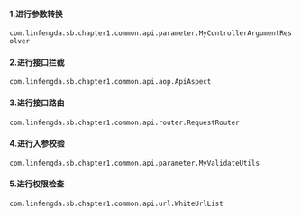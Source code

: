 #### 1.进行参数转换
``` com.linfengda.sb.chapter1.common.api.parameter.MyControllerArgumentResolver ```
#### 2.进行接口拦截
``` com.linfengda.sb.chapter1.common.api.aop.ApiAspect ```
#### 3.进行接口路由
``` com.linfengda.sb.chapter1.common.api.router.RequestRouter ```
#### 4.进行入参校验
``` com.linfengda.sb.chapter1.common.api.parameter.MyValidateUtils ```
#### 5.进行权限检查
``` com.linfengda.sb.chapter1.common.api.url.WhiteUrlList ```
